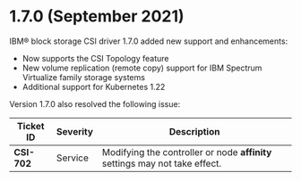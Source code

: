 # 1.7.0 (September 2021)

IBM® block storage CSI driver 1.7.0 added new support and enhancements:
- Now supports the CSI Topology feature
- New volume replication (remote copy) support for IBM Spectrum Virtualize family storage systems
- Additional support for Kubernetes 1.22

Version 1.7.0 also resolved the following issue:

|Ticket ID|Severity|Description|
|---------|--------|-----------|
|**CSI-702**|Service|Modifying the controller or node **affinity** settings may not take effect.|